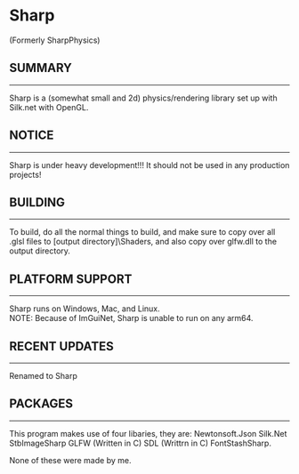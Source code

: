 
# Sharp #

(Formerly SharpPhysics)

## SUMMARY ##

---------------------------------------------------------

Sharp is a (somewhat small and 2d) physics/rendering library set up with Silk.net with OpenGL.

## NOTICE ##

---------------------------------------------------------
Sharp is under heavy development!!!
It should not be used in any production projects!

## BUILDING ##

---------------------------------------------------------

To build, do all the normal things to build, and make sure to copy over all .glsl files to [output directory]\Shaders,
and also copy over glfw.dll to the output directory.

## PLATFORM SUPPORT ##

---------------------------------------------------------

Sharp runs on Windows, Mac, and Linux. <br>
NOTE: Because of ImGuiNet, Sharp is unable to run on any arm64.

## RECENT UPDATES ##

---------------------------------------------------------

Renamed to Sharp

## PACKAGES ##

---------------------------------------------------------

This program makes use of four libaries, they are:
Newtonsoft.Json
Silk.Net
StbImageSharp
GLFW (Written in C)
SDL (Writtrn in C)
FontStashSharp.

None of these were made by me.
